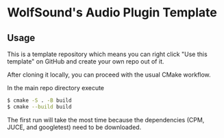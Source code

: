 # WolfSound's Audio Plugin Template

## Usage

This is a template repository which means you can right click "Use this template" on GitHub and create your own repo out of it.

After cloning it locally, you can proceed with the usual CMake workflow.

In the main repo directory execute

```bash
$ cmake -S . -B build
$ cmake --build build
```

The first run will take the most time because the dependencies (CPM, JUCE, and googletest) need to be downloaded.

